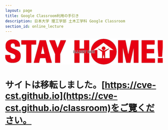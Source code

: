 ```yaml
---
layout: page
title: Google Classroom利用の手引き
description: 日本大学 理工学部 土木工学科 Google Classroom
section_id: online_lecture
---
```

![STAY HOME](images/stay_home.jpg)

# サイトは移転しました。[https://cve-cst.github.io](https://cve-cst.github.io/classroom)をご覽ください。
